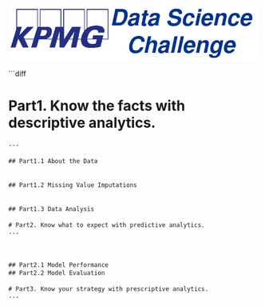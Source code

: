 <p align="center">
  <img src="Images/KPMG_DATA_SCIENCE.png"   Width="500"></center>
</p>
```diff

# Part1. Know the facts with descriptive analytics.

```
---

## Part1.1 About the Data


## Part1.2 Missing Value Imputations


## Part1.3 Data Analysis

# Part2. Know what to expect with predictive analytics.
---



## Part2.1 Model Performance
## Part2.2 Model Evaluation

# Part3. Know your strategy with prescriptive analytics.
---
